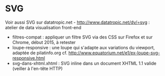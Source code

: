 SVG
========


Voir aussi SVG sur datatropic.net - http://www.datatropic.net/dv/=svg : atelier de data visualisation front-end


* filtres-compat : appliquer un filtre SVG via des CSS sur Firefox et sur Chrome, début 2015, à retester
* loupe-responsive : une loupe qui s'adapte aux variations du viewport, adaptée de pilatinfo.org cf. http://www.equatorium.net/e1/ex-loupe-svg-responsive.html
* svg-dans-xhtml.xhtml : SVG inline dans un document XHTML 1.1 valide (veiller à l'en-tête HTTP)


